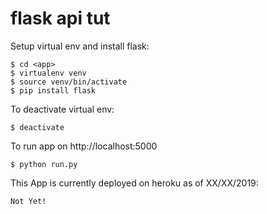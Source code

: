 # flask api tut

Setup virtual env and install flask:         
```
$ cd <app>
$ virtualenv venv
$ source venv/bin/activate 
$ pip install flask
```  

To deactivate virtual env:   
```
$ deactivate
```  

To run app on http://localhost:5000 
```
$ python run.py
```

This App is currently deployed on heroku as of XX/XX/2019:
```
Not Yet!
```
